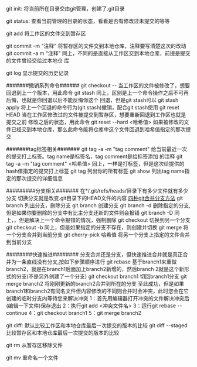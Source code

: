 git init:
    将当前所在目录交由git管理，创建了.git目录

git status:
    查看当前管理的目录的状态，看看是否有修改过未提交的等等

git add <filename>
    将工作区的文件交到暂存区

git commit -m "注释"
    将暂存区的文件交到本地仓库，注释要写清楚这次的改动
git commit -a m "注释"
    同上，不同的是直接从工作区交到本地仓库，前提是提交的文件曾经交给过本地仓    库

git log
    显示提交的历史记录

#######撤销系列命令######
git checkout -- <filename>
    当工作区的文件被修改了，想要回退到上一个版本，用此命令
git stash
    同上，区别是上一个命令操作之后不可再后悔，也就是你回退以后不能反悔你这个    回退，但是git stash可以
git stash apply
    将上一个回退的命令行为(git stash)撤销，配合git stash使用
git reset HEAD <file>
    当在工作区修改过的文件被提交到暂存区，想要重新回退到工作区也就是提交之前    修改之后的状态，用此命令
git reset --hard <哈希值>
    如果被修改的文件已经交到本地仓库，那么此命令能将仓库中这个文件回退到哈希值指定的那次提交

#######tag标签相关#######
git tag -a <tag name> -m "tag comment"
    给当前最近一次的提交打上标签。tag name是标签名，tag comment是给标签添加     的注释
git tag -a <tag name> -m "tag comment" <哈希值>
    同上，一样是打标签，但是这次给提供的hash值指定的提交打上标签
git tag
    列出你的所有标签
git show <tag name>
    列出tag name指定的那次提交的详细信息

#########分支相关#######
在*/.git/refs/heads/目录下有多少文件就有多少分支
切换分支就是改变.git目录下的HEAD文件的内容
[四种git合并分支方法](http://yanhaijing.com/git/2017/07/14/four-method-for-git-merge/)
git branch
    列出分支，删除分支
git branch <branch name>
    创建分支
git branch -d <branch name>
    删除指定的分支,但是如果你要删除的分支中有比主分支还新的文件则会报错
git branch -D <branch name>
    同上，，但是解决上一个命令报错的情况，强制删除
git checkout <branch name>
    切换到另一个分支
git checkout -b <branch name>
    同上，但是如果指定的分支不存在，则创建并切换
git merge
    将一个分支合并到当前分支
git cherry-pick 哈希值
    将另一个分支上指定的文件合并到当前分支

########快速推进########
分支合并还是分支，但快速推进合并就是真正合并为一条直线没有分叉,按如下步骤顺序进行
git rebase <branch1> <branch2>
    基于branch1来重做branch2，就是在branch1后面加上branch2新增的，然后branch    2就是这个新形式的分支(不是另外创建了一个分支)
git checkout branch1
    切回branch1分支
git merge branch2
    将刚刚更新的branch2合并到所在的分支
至此成功，但是如果branch1和branch2有同名文件但内容修改的不同则合并时会冲突，此时您会在它创建的临时分支内等待您来解决冲突
1：首先用编辑器打开冲突的文件解决冲突后(编辑一下文件)保存退出
2：执行git add <冲突文件名>
3：运行git rebase --continue
4：git checkout branch1
5：git merge branch2

git diff:
    默认比较工作区和本地仓库最后一次提交的版本的比较
git diff --staged
    比较暂存区和本地仓库最后一次提交的版本的比较

git rm <filename>
    从暂存区移除文件

git mv <oldfile> <newfile>
    重命名一个文件
